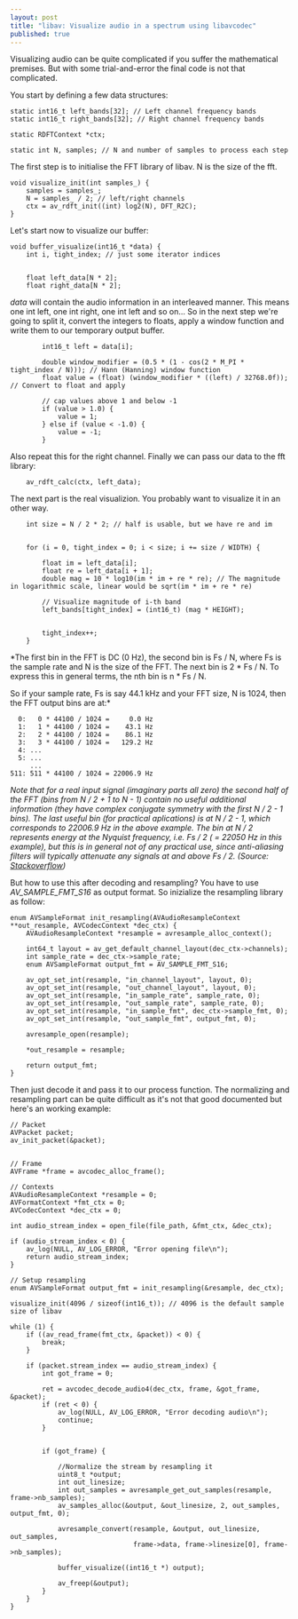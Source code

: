 ```yaml
---
layout: post
title: "libav: Visualize audio in a spectrum using libavcodec"
published: true
---
```


Visualizing audio can be quite complicated if you suffer the mathematical premises. But with some
trial-and-error the final code is not that complicated.

You start by defining a few data structures:

```
static int16_t left_bands[32]; // Left channel frequency bands
static int16_t right_bands[32]; // Right channel frequency bands

static RDFTContext *ctx; 

static int N, samples; // N and number of samples to process each step
```

The first step is to initialise the FFT library of libav. N is the size of the fft.

```
void visualize_init(int samples_) {
    samples = samples_;
    N = samples_ / 2; // left/right channels
    ctx = av_rdft_init((int) log2(N), DFT_R2C);
}
```

Let's start now to visualize our buffer:

```
void buffer_visualize(int16_t *data) {
    int i, tight_index; // just some iterator indices


    float left_data[N * 2];
    float right_data[N * 2];
```

*data* will contain the audio information in an interleaved manner. This means one int left, one int
right, one int left and so on...
So in the next step we're going to split it, convert the integers to floats, apply a window function and write them to our
temporary output buffer.

```
        int16_t left = data[i];

        double window_modifier = (0.5 * (1 - cos(2 * M_PI * tight_index / N))); // Hann (Hanning) window function
        float value = (float) (window_modifier * ((left) / 32768.0f)); // Convert to float and apply

        // cap values above 1 and below -1
        if (value > 1.0) {
            value = 1;
        } else if (value < -1.0) {
            value = -1;
        }
```

Also repeat this for the right channel. Finally we can pass our data to the fft library:

```
    av_rdft_calc(ctx, left_data);
```

The next part is the real visualizion. You probably want to visualize it in an other way.

```
    int size = N / 2 * 2; // half is usable, but we have re and im


    for (i = 0, tight_index = 0; i < size; i += size / WIDTH) {

        float im = left_data[i];
        float re = left_data[i + 1];
        double mag = 10 * log10(im * im + re * re); // The magnitude in logarithmic scale, linear would be sqrt(im * im + re * re)

        // Visualize magnitude of i-th band
        left_bands[tight_index] = (int16_t) (mag * HEIGHT);


        tight_index++;
    }
```

*The first bin in the FFT is DC (0 Hz), the second bin is Fs / N, where Fs is the sample rate and N is the size of the FFT. The next bin is 2 * Fs / N. To express this in general terms, the nth bin is n * Fs / N.

So if your sample rate, Fs is say 44.1 kHz and your FFT size, N is 1024, then the FFT output bins
are at:*

```
  0:   0 * 44100 / 1024 =     0.0 Hz
  1:   1 * 44100 / 1024 =    43.1 Hz
  2:   2 * 44100 / 1024 =    86.1 Hz
  3:   3 * 44100 / 1024 =   129.2 Hz
  4: ...
  5: ...
     ...
511: 511 * 44100 / 1024 = 22006.9 Hz
```

*Note that for a real input signal (imaginary parts all zero) the second half of the FFT (bins from N / 2 + 1 to N - 1) contain no useful additional information (they have complex conjugate symmetry with the first N / 2 - 1 bins). The last useful bin (for practical aplications) is at N / 2 - 1, which corresponds to 22006.9 Hz in the above example. The bin at N / 2 represents energy at the Nyquist frequency, i.e. Fs / 2 ( = 22050 Hz in this example), but this is in general not of any practical use, since anti-aliasing filters will typically attenuate any signals at and above Fs / 2. (Source: [Stackoverflow](http://stackoverflow.com/a/4371627/1763110))* 

But how to use this after decoding and resampling?
You have to use *AV_SAMPLE_FMT_S16* as output format. So inizialize the resampling library as
follow:
```
enum AVSampleFormat init_resampling(AVAudioResampleContext **out_resample, AVCodecContext *dec_ctx) {
    AVAudioResampleContext *resample = avresample_alloc_context();

    int64_t layout = av_get_default_channel_layout(dec_ctx->channels);
    int sample_rate = dec_ctx->sample_rate;
    enum AVSampleFormat output_fmt = AV_SAMPLE_FMT_S16;

    av_opt_set_int(resample, "in_channel_layout", layout, 0);
    av_opt_set_int(resample, "out_channel_layout", layout, 0);
    av_opt_set_int(resample, "in_sample_rate", sample_rate, 0);
    av_opt_set_int(resample, "out_sample_rate", sample_rate, 0);
    av_opt_set_int(resample, "in_sample_fmt", dec_ctx->sample_fmt, 0);
    av_opt_set_int(resample, "out_sample_fmt", output_fmt, 0);

    avresample_open(resample);

    *out_resample = resample;

    return output_fmt;
}
```

Then just decode it and pass it to our process function. The normalizing and resampling part can be
quite difficult as it's not that good documented but here's an working example:

```
// Packet
AVPacket packet;
av_init_packet(&packet);


// Frame
AVFrame *frame = avcodec_alloc_frame();

// Contexts
AVAudioResampleContext *resample = 0;
AVFormatContext *fmt_ctx = 0;
AVCodecContext *dec_ctx = 0;

int audio_stream_index = open_file(file_path, &fmt_ctx, &dec_ctx);

if (audio_stream_index < 0) {
    av_log(NULL, AV_LOG_ERROR, "Error opening file\n");
    return audio_stream_index;
}

// Setup resampling
enum AVSampleFormat output_fmt = init_resampling(&resample, dec_ctx);

visualize_init(4096 / sizeof(int16_t)); // 4096 is the default sample size of libav

while (1) {
    if ((av_read_frame(fmt_ctx, &packet)) < 0) {
        break;
    }

    if (packet.stream_index == audio_stream_index) {
        int got_frame = 0;

        ret = avcodec_decode_audio4(dec_ctx, frame, &got_frame, &packet);
        if (ret < 0) {
            av_log(NULL, AV_LOG_ERROR, "Error decoding audio\n");
            continue;
        }


        if (got_frame) {

            //Normalize the stream by resampling it
            uint8_t *output;
            int out_linesize;
            int out_samples = avresample_get_out_samples(resample, frame->nb_samples);
            av_samples_alloc(&output, &out_linesize, 2, out_samples, output_fmt, 0);

            avresample_convert(resample, &output, out_linesize, out_samples,
                               frame->data, frame->linesize[0], frame->nb_samples);

            buffer_visualize((int16_t *) output);

            av_freep(&output);
        }
    }
}    
```


